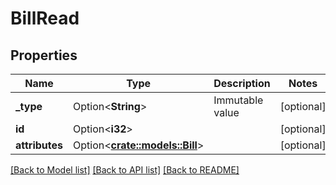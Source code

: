 # BillRead

## Properties

Name | Type | Description | Notes
------------ | ------------- | ------------- | -------------
**_type** | Option<**String**> | Immutable value | [optional]
**id** | Option<**i32**> |  | [optional]
**attributes** | Option<[**crate::models::Bill**](Bill.md)> |  | [optional]

[[Back to Model list]](../README.md#documentation-for-models) [[Back to API list]](../README.md#documentation-for-api-endpoints) [[Back to README]](../README.md)


